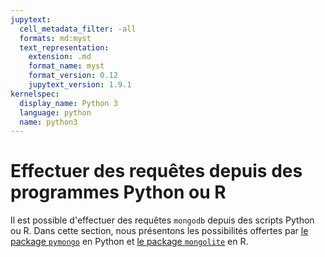 ```yaml
---
jupytext:
  cell_metadata_filter: -all
  formats: md:myst
  text_representation:
    extension: .md
    format_name: myst
    format_version: 0.12
    jupytext_version: 1.9.1
kernelspec:
  display_name: Python 3
  language: python
  name: python3
---
```


# Effectuer des requêtes depuis des programmes Python ou R

Il est possible d'effectuer des requêtes `mongodb` depuis des scripts Python
ou R.
Dans cette section, nous présentons les possibilités offertes par
[le package `pymongo`](sec:pymongo) en Python et
[le package `mongolite`](sec:mongolite) en R.

